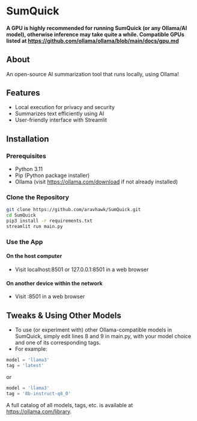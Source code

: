 # SumQuick

#### A GPU is highly recommended for running SumQuick (or any Ollama/AI model), otherwise inference may take quite a while. Compatible GPUs listed at https://github.com/ollama/ollama/blob/main/docs/gpu.md

## About
An open-source AI summarization tool that runs locally, using Ollama!

## Features
- Local execution for privacy and security
- Summarizes text efficiently using AI
- User-friendly interface with Streamlit

## Installation

### Prerequisites
- Python 3.11
- Pip (Python package installer)
- Ollama (visit https://ollama.com/download if not already installed)

### Clone the Repository
```zsh
git clone https://github.com/aravhawk/SumQuick.git
cd SumQuick
pip3 install -r requirements.txt
streamlit run main.py
```

### Use the App

#### On the host computer
- Visit localhost:8501 or 127.0.0.1:8501 in a web browser

#### On another device within the network
- Visit <host-computer-ip>:8501 in a web browser

## Tweaks & Using Other Models

- To use (or experiment with) other Ollama-compatible models in SumQuick, simply edit lines 8 and 9 in main.py, with your model choice and one of its corresponding tags.
- For example:
```python
model = 'llama3'
tag = 'latest'
```
or
```python
model = 'llama3'
tag = '8b-instruct-q8_0'
```
A full catalog of all models, tags, etc. is available at https://ollama.com/library.

